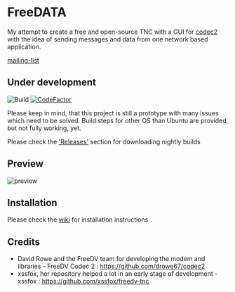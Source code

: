 # FreeDATA
My attempt to create a free and open-source TNC with a GUI for [codec2](https://github.com/drowe67/codec2) with the idea of sending messages and data from one network based application.

[mailing-list](https://groups.io/g/freedata)

## Under development

![Build](https://github.com/DJ2LS/FreeDATA/actions/workflows/build_multiplatform.yml/badge.svg)
[![CodeFactor](https://www.codefactor.io/repository/github/dj2ls/freedata/badge)](https://www.codefactor.io/repository/github/dj2ls/freedata)


Please keep in mind, that this project is still a prototype with many issues which need to be solved.
Build steps for other OS than Ubuntu are provided, but not fully working, yet.

Please check the ['Releases'](https://github.com/DJ2LS/FreeDATA/releases) section for downloading nightly builds

## Preview
![preview](https://github.com/DJ2LS/FreeDATA/blob/main/documentation/FreeDATA_preview.gif?raw=true "Preview")


## Installation
Please check the [wiki](https://wiki.freedata.app) for installation instructions

## Credits
* David Rowe and the FreeDV team for developing the modem and libraries -
FreeDV Codec 2 : https://github.com/drowe67/codec2
* xssfox, her repository helped a lot in an early stage of development -
xssfox : https://github.com/xssfox/freedv-tnc
